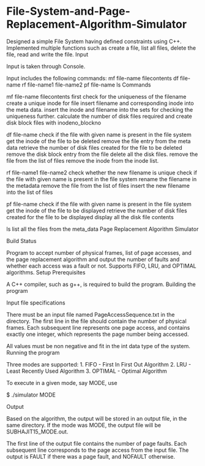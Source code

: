 # File-System-and-Page-Replacement-Algorithm-Simulator

Designed a simple File System having defined constraints using C++. Implemented multiple functions such as create a file, list all files, delete the file, read and write the file. Input

Input is taken through Console.

Input includes the following commands:
    mf file-name filecontents
    df file-name
    rf file-name1 file-name2
        pf file-name
        ls
Commands

mf file-name filecontents
    first check for the uniqueness of the filename
    create a unique inode for file
    insert filename and corresponding inode into the meta data.
    insert the inode and filename into the sets for checking the uniqueness further.
    calculate the number of disk files required and create disk block files with inodeno_blockno

df file-name
    check if the file with given name is present in the file system
    get the inode of the file to be deleted
    remove the file entry from the meta data
    retrieve the number of disk files created for the file to be deleted
    remove the disk block entry from the file
    delete all the disk files.
    remove the file from the list of files
    remove the inode from the inode list.

rf file-name1 file-name2
    check whether the new filename is unique
    check if the file with given name is present in the file system
    rename the filename in the metadata
    remove the file from the list of files
    insert the new filename into the list of files

pf file-name
    check if the file with given name is present in the file system
    get the inode of the file to be displayed
    retrieve the number of disk files created for the file to be displayed
    display all the disk file contents

ls
    list all the files from the meta_data
Page Replacement Algorithm Simulator

Build Status

Program to accept number of physical frames, list of page accesses, and the page replacement algorithm and output the number of faults and whether each access was a fault or not. Supports FIFO, LRU, and OPTIMAL algorithms. Setup Prerequisites

A C++ compiler, such as g++, is required to build the program. Building the program

Input file specifications

There must be an input file named PageAccessSequence.txt in the directory. The first line in the file should contain the number of physical frames. Each subsequent line represents one page access, and contains exactly one integer, which represents the page number being accessed.

All values must be non negative and fit in the int data type of the system. Running the program

Three modes are supported: 1. FIFO - First In First Out Algorithm 2. LRU - Least Recently Used Algorithm 3. OPTIMAL - Optimal Algorithm

To execute in a given mode, say MODE, use

$ ./simulator MODE

Output

Based on the algorithm, the output will be stored in an output file, in the same directory. If the mode was MODE, the output file will be SUBHAJIT15_MODE.out.

The first line of the output file contains the number of page faults. Each subsequent line corresponds to the page access from the input file. The output is FAULT if there was a page fault, and NOFAULT otherwise.
